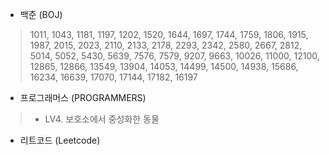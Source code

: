 
- 백준 (BOJ)
> 1011, 1043, 1181, 1197, 1202, 1520, 1644, 1697, 1744, 1759, 1806, 1915, 1987, 2015, 2023, 2110, 2133, 2178, 2293, 2342, 2580, 2667, 2812, 5014, 5052, 5430, 5639, 7576, 7579, 9207, 9663, 10026, 11000, 12100, 12865, 12866, 13549, 13904, 14053, 14499, 14500, 14938, 15686, 16234, 16639, 17070, 17144, 17182, 16197

- 프로그래머스 (PROGRAMMERS)
> - LV4. 보호소에서 중성화한 동물

- 리트코드 (Leetcode)
> 
